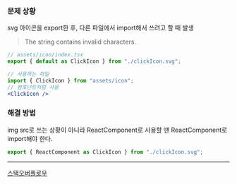 ### 문제 상황

svg 아이콘을 export한 후, 다른 파일에서 import해서 쓰려고 할 때 발생
> The string contains invalid characters.

```jsx
// assets/icon/index.tsx
export { default as ClickIcon } from "./clickIcon.svg";

// 사용하는 파일
import { ClickIcon } from "assets/icon";
// 컴포넌트처럼 사용
<ClickIcon />
```

### 해결 방법

img src로 쓰는 상황이 아니라 ReactComponent로 사용할 땐 ReactComponent로 import해야 한다.

```jsx
export { ReactComponent as ClickIcon } from "./clickIcon.svg";
```

---

[스택오버플로우](https://stackoverflow.com/questions/63517356/receiving-invalidcharactererror-string-contains-an-invalid-character-from-imp)
